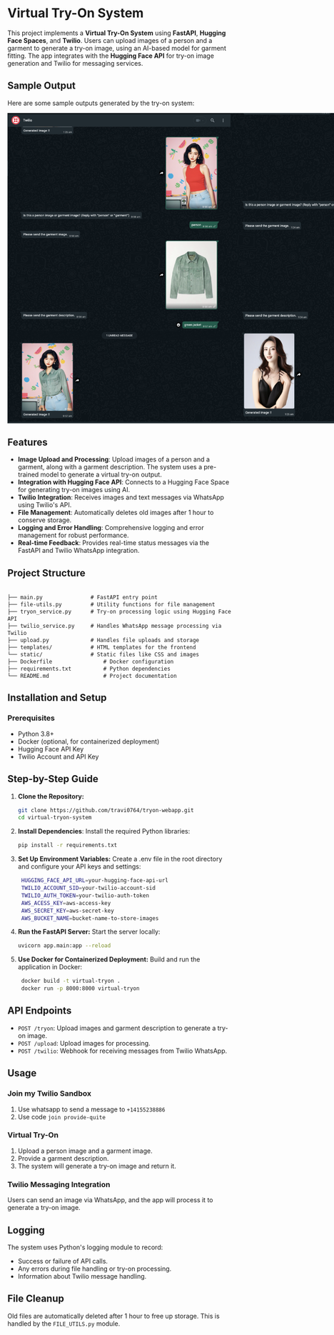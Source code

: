 # Virtual Try-On System

This project implements a **Virtual Try-On System** using **FastAPI**, **Hugging Face Spaces**, and **Twilio**. Users can upload images of a person and a garment to generate a try-on image, using an AI-based model for garment fitting. The app integrates with the **Hugging Face API** for try-on image generation and Twilio for messaging services.

## Sample Output

Here are some sample outputs generated by the try-on system:

<div style="display: flex; justify-content: space-around;">
  <img src="Sample_Output/image1.png" alt="Example 1" width="500"/>
  <img src="Sample_Output/image2.png" alt="Example 2" width="500"/>
</div>

## Features

- **Image Upload and Processing**: Upload images of a person and a garment, along with a garment description. The system uses a pre-trained model to generate a virtual try-on output.
- **Integration with Hugging Face API**: Connects to a Hugging Face Space for generating try-on images using AI.
- **Twilio Integration**: Receives images and text messages via WhatsApp using Twilio's API.
- **File Management**: Automatically deletes old images after 1 hour to conserve storage.
- **Logging and Error Handling**: Comprehensive logging and error management for robust performance.
- **Real-time Feedback**: Provides real-time status messages via the FastAPI and Twilio WhatsApp integration.

## Project Structure

```plaintext

├── main.py               # FastAPI entry point
├── file-utils.py         # Utility functions for file management
├── tryon_service.py      # Try-on processing logic using Hugging Face API
├── twilio_service.py     # Handles WhatsApp message processing via Twilio
├── upload.py             # Handles file uploads and storage
├── templates/            # HTML templates for the frontend
└── static/               # Static files like CSS and images
├── Dockerfile                # Docker configuration
├── requirements.txt          # Python dependencies
└── README.md                 # Project documentation
```

## Installation and Setup
### Prerequisites
- Python 3.8+
- Docker (optional, for containerized deployment)
- Hugging Face API Key
- Twilio Account and API Key

## Step-by-Step Guide

1. **Clone the Repository:**
   ```bash
   git clone https://github.com/travi0764/tryon-webapp.git
   cd virtual-tryon-system

2. **Install Dependencies**: Install the required Python libraries:
   ```bash
   pip install -r requirements.txt

3. **Set Up Environment Variables:** Create a .env file in the root directory and configure your API keys and settings:
   ```bash
    HUGGING_FACE_API_URL=your-hugging-face-api-url
    TWILIO_ACCOUNT_SID=your-twilio-account-sid
    TWILIO_AUTH_TOKEN=your-twilio-auth-token
    AWS_ACESS_KEY=aws-access-key
    AWS_SECRET_KEY=aws-secret-key
    AWS_BUCKET_NAME=bucket-name-to-store-images

4. **Run the FastAPI Server:** Start the server locally:
   ```bash
   uvicorn app.main:app --reload

5. **Use Docker for Containerized Deployment:** Build and run the application in Docker:
   ```bash
    docker build -t virtual-tryon .
    docker run -p 8000:8000 virtual-tryon

## API Endpoints

- `POST /tryon`: Upload images and garment description to generate a try-on image.
- `POST /upload`: Upload images for processing.
- `POST /twilio`: Webhook for receiving messages from Twilio WhatsApp.

## Usage
### Join my Twilio Sandbox 

1. Use whatsapp to send a message to `+14155238886`
2. Use code `join provide-quite`
   
### Virtual Try-On
1. Upload a person image and a garment image.
2. Provide a garment description.
3. The system will generate a try-on image and return it.
   
### Twilio Messaging Integration
Users can send an image via WhatsApp, and the app will process it to generate a try-on image.

## Logging
The system uses Python's logging module to record:

- Success or failure of API calls.
- Any errors during file handling or try-on processing.
- Information about Twilio message handling.

## File Cleanup
Old files are automatically deleted after 1 hour to free up storage. This is handled by the `FILE_UTILS.py` module.